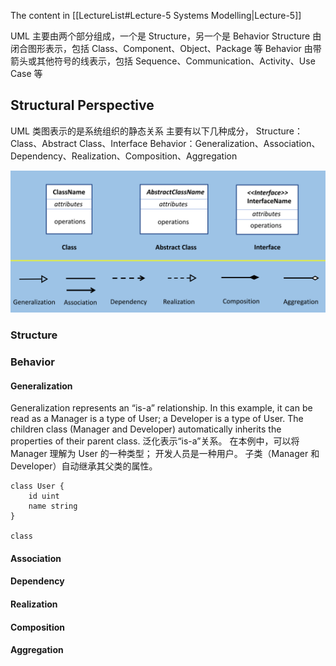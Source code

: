 The content in [[LectureList#Lecture-5 Systems Modelling|Lecture-5]]

UML 主要由两个部分组成，一个是 Structure，另一个是 Behavior
Structure 由闭合图形表示，包括 Class、Component、Object、Package 等
Behavior 由带箭头或其他符号的线表示，包括 Sequence、Communication、Activity、Use Case 等

## Structural Perspective

UML 类图表示的是系统组织的静态关系
主要有以下几种成分，
Structure：Class、Abstract Class、Interface
Behavior：Generalization、Association、Dependency、Realization、Composition、Aggregation

![image-20220619162501704](https://raw.githubusercontent.com/Anxiu0101/PicgoImg/master/202206191626062.png)

### Structure

### Behavior

#### Generalization

Generalization represents an “is-a” relationship. In this example, it can be read as a Manager is a type of User; a Developer is a type of User. The children class (Manager and Developer) automatically inherits the properties of their parent class. 
泛化表示“is-a”关系。 在本例中，可以将 Manager 理解为 User 的一种类型； 开发人员是一种用户。 子类（Manager 和 Developer）自动继承其父类的属性。

```puml
class User {
	id uint
	name string
}

class 
```

#### Association
#### Dependency
#### Realization
#### Composition
#### Aggregation
